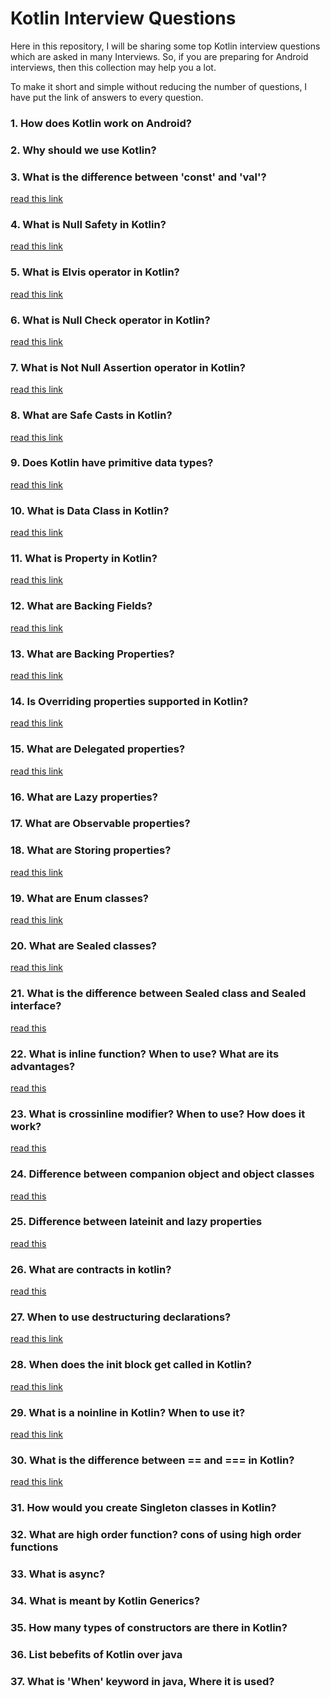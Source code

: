 # Kotlin Interview Questions

Here in this repository, I will be sharing some top Kotlin interview questions which are asked in many Interviews. So,
if you are preparing for Android interviews, then this collection may help you a lot.

To make it short and simple without reducing the number of questions, I have put the link of answers to every question.

### 1. How does Kotlin work on Android?

### 2. Why should we use Kotlin?

### 3. What is the difference between 'const' and 'val'?

[read this link](https://blog.mindorks.com/what-is-the-difference-between-const-and-val)

### 4. What is Null Safety in Kotlin?

[read this link](https://kotlinlang.org/docs/null-safety.html)

### 5. What is Elvis operator in Kotlin?

[read this link](https://kotlinlang.org/docs/null-safety.html#elvis-operator)

### 6. What is Null Check operator in Kotlin?

[read this link](https://kotlinlang.org/docs/null-safety.html#safe-calls)

### 7. What is Not Null Assertion operator in Kotlin?

[read this link](https://kotlinlang.org/docs/null-safety.html#the-operator)

### 8. What are Safe Casts in Kotlin?

[read this link](https://kotlinlang.org/docs/null-safety.html#safe-casts)

### 9. Does Kotlin have primitive data types?

[read this link](https://medium.com/@przemek.materna/kotlin-is-not-primitive-primitives-in-kotlin-and-java-f35713fda5cd)

### 10. What is Data Class in Kotlin?

[read this link](https://kotlinlang.org/docs/data-classes.html)

### 11. What is Property in Kotlin?

[read this link](https://kotlinlang.org/docs/properties.html#declaring-properties)

### 12. What are Backing Fields?

[read this link](https://medium.com/@nomanr/backing-field-in-kotlin-explained-9f903f27946c)

### 13. What are Backing Properties?

[read this link](https://kotlinlang.org/docs/properties.html#backing-properties)

### 14. Is Overriding properties supported in Kotlin?

[read this link](https://kotlinlang.org/docs/inheritance.html#overriding-properties)

### 15. What are Delegated properties?

[read this link](https://kotlinlang.org/docs/delegated-properties.html)

### 16. What are Lazy properties?

### 17. What are Observable properties?

### 18. What are Storing properties?

[read this link](https://kotlinlang.org/docs/delegated-properties.html)

### 19. What are Enum classes?

[read this link](https://kotlinlang.org/docs/enum-classes.html)

### 20. What are Sealed classes?

[read this link](https://kotlinlang.org/docs/sealed-classes.html)

### 21. What is the difference between Sealed class and Sealed interface?

[read this](https://medium.com/geekculture/idiomatic-kotlin-sealed-classes-and-sealed-interfaces-in-2021-79009d82c6ff)

### 22. What is inline function? When to use? What are its advantages?

[read this](https://amitshekhar.me/blog/inline-function-in-kotlin)

### 23. What is crossinline modifier? When to use? How does it work?

[read this](https://amitshekhar.me/blog/crossinline-in-kotlin)

### 24. Difference between companion object and object classes

[read this](https://amitshekhar.me/blog/companion-object-in-kotlin)

### 25. Difference between lateinit and lazy properties

[read this](https://amitshekhar.me/blog/lateinit-vs-lazy-in-kotlin)

### 26. What are contracts in kotlin?

[read this](https://pspdfkit.com/blog/2018/kotlin-contracts/)

### 27. When to use destructuring declarations?

[read this link](https://kotlinlang.org/docs/destructuring-declarations.html)

### 28. When does the init block get called in Kotlin?

[read this link](https://amitshekhar.me/blog/init-block-in-kotlin)

### 29. What is a noinline in Kotlin? When to use it?

[read this link](https://amitshekhar.me/blog/noinline-in-kotlin)

### 30. What is the difference between == and === in Kotlin?

[read this link](https://amitshekhar.me/blog/structural-and-referential-equality-in-kotlin)

### 31. How would you create Singleton classes in Kotlin?

### 32. What are high order function? cons of using high order functions

### 33. What is async?

### 34. What is meant by Kotlin Generics?

### 35. How many types of constructors are there in Kotlin?

### 36. List bebefits of Kotlin over java

### 37. What is 'When' keyword in java, Where it is used?

